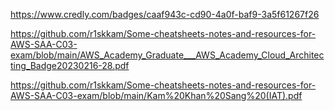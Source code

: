 https://www.credly.com/badges/caaf943c-cd90-4a0f-baf9-3a5f61267f26

https://github.com/r1skkam/Some-cheatsheets-notes-and-resources-for-AWS-SAA-C03-exam/blob/main/AWS_Academy_Graduate___AWS_Academy_Cloud_Architecting_Badge20230216-28.pdf

https://github.com/r1skkam/Some-cheatsheets-notes-and-resources-for-AWS-SAA-C03-exam/blob/main/Kam%20Khan%20Sang%20(IAT).pdf
